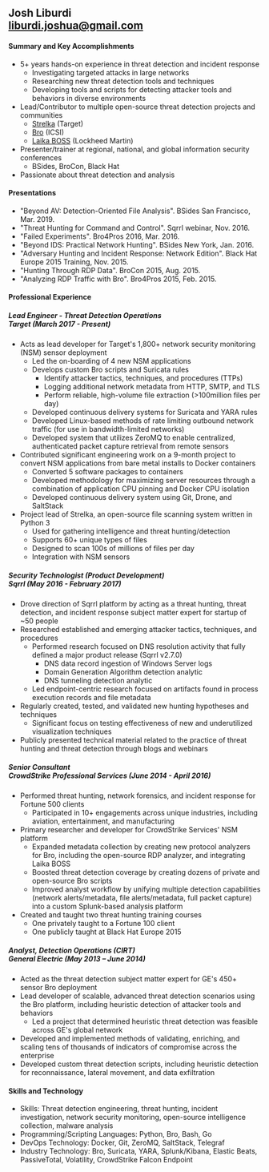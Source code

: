 ## Josh Liburdi <br/> liburdi.joshua@gmail.com
#### Summary and Key Accomplishments
- 5+ years hands-on experience in threat detection and incident response
  - Investigating targeted attacks in large networks
  - Researching new threat detection tools and techniques
  - Developing tools and scripts for detecting attacker tools and
behaviors in diverse environments
- Lead/Contributor to multiple open-source threat detection projects and communities
  - [Strelka](https://github.com/target/strelka) (Target)
  - [Bro](https://github.com/bro/bro) (ICSI)
  - [Laika BOSS](https://github.com/lmco/laikaboss) (Lockheed Martin)
- Presenter/trainer at regional, national, and global information
security conferences
  - BSides, BroCon, Black Hat
- Passionate about threat detection and analysis
#### Presentations
- "Beyond AV: Detection-Oriented File Analysis". BSides San Francisco, Mar. 2019.
- "Threat Hunting for Command and Control". Sqrrl webinar, Nov. 2016.
- "Failed Experiments". Bro4Pros 2016, Mar. 2016.
- "Beyond IDS: Practical Network Hunting". BSides New York, Jan. 2016.
- "Adversary Hunting and Incident Response: Network Edition". Black Hat Europe 2015 Training, Nov. 2015.
- "Hunting Through RDP Data". BroCon 2015, Aug. 2015.
- "Analyzing RDP Traffic with Bro". Bro4Pros 2015, Feb. 2015.
#### Professional Experience
##### Lead Engineer - Threat Detection Operations <br/> Target (March 2017 - Present)
- Acts as lead developer for Target's 1,800+ network security monitoring (NSM) sensor deployment
  - Led the on-boarding of 4 new NSM applications
  - Develops custom Bro scripts and Suricata rules
      - Identify attacker tactics, techniques, and procedures (TTPs)
      - Logging additional network metadata from HTTP, SMTP, and TLS
      - Perform reliable, high-volume file extraction (>100million files per day)
  - Developed continuous delivery systems for Suricata and YARA rules
  - Developed Linux-based methods of rate limiting outbound network traffic (for use in bandwidth-limited networks)
  - Developed system that utilizes ZeroMQ to enable centralized, authenticated packet capture retrieval from remote sensors
- Contributed significant engineering work on a 9-month project to convert NSM applications from bare metal installs to Docker containers
  - Converted 5 software packages to containers
  - Developed methodology for maximizing server resources through a combination of application CPU pinning and Docker CPU isolation
  - Developed continuous delivery system using Git, Drone, and SaltStack
- Project lead of Strelka, an open-source file scanning system written in Python 3
  - Used for gathering intelligence and threat hunting/detection
  - Supports 60+ unique types of files
  - Designed to scan 100s of millions of files per day
  - Integration with NSM sensors
##### Security Technologist (Product Development) <br/> Sqrrl (May 2016 - February 2017)
- Drove direction of Sqrrl platform by acting as a threat hunting, threat detection, and incident response subject matter expert for startup of ~50 people
- Researched established and emerging attacker tactics, techniques, and procedures
  - Performed research focused on DNS resolution activity that fully defined a major product release (Sqrrl v2.7.0)
      - DNS data record ingestion of Windows Server logs
      - Domain Generation Algorithm detection analytic
      - DNS tunneling detection analytic
  - Led endpoint-centric research focused on artifacts found in process execution records and file metadata
- Regularly created, tested, and validated new hunting hypotheses and techniques
  - Significant focus on testing effectiveness of new and underutilized visualization techniques
- Publicly presented technical material related to the practice of threat hunting and threat detection through blogs and webinars
##### Senior Consultant <br/> CrowdStrike Professional Services (June 2014 - April 2016)
- Performed threat hunting, network forensics, and incident response for Fortune 500 clients
  - Participated in 10+ engagements across unique industries, including aviation, entertainment, and manufacturing
- Primary researcher and developer for CrowdStrike Services' NSM platform
  - Expanded metadata collection by creating new protocol analyzers for Bro, including the open-source RDP analyzer, and integrating Laika BOSS
  - Boosted threat detection coverage by creating dozens of private and open-source Bro scripts
  - Improved analyst workflow by unifying multiple detection capabilities (network alerts/metadata, file alerts/metadata, full packet capture) into a custom Splunk-based analysis platform
- Created and taught two threat hunting training courses
  - One privately taught to a Fortune 100 client
  - One publicly taught at Black Hat Europe 2015
##### Analyst, Detection Operations (CIRT) <br/> General Electric (May 2013 – June 2014)
- Acted as the threat detection subject matter expert for GE's 450+ sensor Bro deployment
- Lead developer of scalable, advanced threat detection scenarios using the Bro platform, including heuristic detection of attacker tools and behaviors
  - Led a project that determined heuristic threat detection was feasible across GE's global network
- Developed and implemented methods of validating, enriching, and scaling tens of thousands of indicators of compromise across the enterprise
- Developed custom threat detection scripts, including heuristic detection for reconnaissance, lateral movement, and data exfiltration

#### Skills and Technology
- Skills: Threat detection engineering, threat hunting, incident investigation, network security monitoring, open-source intelligence collection, malware analysis
- Programming/Scripting Languages: Python, Bro, Bash, Go
- DevOps Technology: Docker, Git, ZeroMQ, SaltStack, Telegraf
- Industry Technology: Bro, Suricata, YARA, Splunk/Kibana, Elastic Beats, PassiveTotal, Volatility, CrowdStrike Falcon Endpoint

